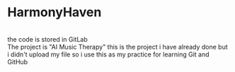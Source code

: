 # HarmonyHaven
<br>
the code is stored in GitLab
<br>
The project is "AI Music Therapy"
this is the project i have already done but i didn't upload my file so i use this as my practice for learning Git and GitHub
